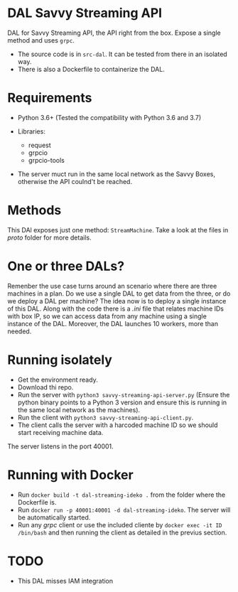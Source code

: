 # DAL Savvy Streaming API

DAL for Savvy Streaming API, the API right from the box. Expose a single method and uses `grpc`. 

* The source code is in `src-dal`. It can be tested from there in an isolated way.
* There is also a Dockerfile to containerize the DAL.

# Requirements

* Python 3.6+ (Tested the compatibility with Python 3.6 and 3.7)
* Libraries:

  * request
  * grpcio
  * grpcio-tools
  
* The server muct run in the same local network as the Savvy Boxes, otherwise the API coulnd't be reached.

# Methods

This DAl exposes just one method: `StreamMachine`. Take a look at the files in _proto_ folder for more details.

# One or three DALs?

Remenber the use case turns around an scenario where there are three machines in a plan. Do we use a single DAL to get data from the three, or do we deploy a DAL per machine? The idea now is to deploy a single instance of this DAL. Along with the code there is a _.ini_ file that relates machine IDs with box IP, so we can access data from any machine using a single instance of the DAL. Moreover, the DAL launches 10 workers, more than needed.

# Running isolately

* Get the environment ready.
* Download thi repo.
* Run the server with `python3 savvy-streaming-api-server.py` (Ensure the python binary points to a Python 3 version and ensure this is running in the same local network as the machines).
* Run the client with `python3 savvy-streaming-api-client.py`.
* The client calls the server with a harcoded machine ID so we should start receiving machine data.

The server listens in the port 40001.

# Running with Docker

* Run `docker build -t dal-streaming-ideko .` from the folder where the Dockerfile is.
* Run `docker run -p 40001:40001 -d dal-streaming-ideko`. The server will be automatically started.
* Run any _grpc_ client or use the included cliente by `docker exec -it ID /bin/bash` and then running the client as detailed in the previus section.

# TODO

* This DAL misses IAM integration

